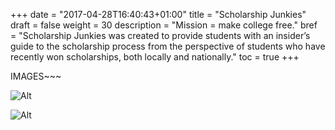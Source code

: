 +++
date = "2017-04-28T16:40:43+01:00"
title = "Scholarship Junkies"
draft = false
weight = 30
description = "Mission = make college free."
bref = "Scholarship Junkies was created to provide students with an insider’s guide to the scholarship process from the perspective of students who have recently won scholarships, both locally and nationally."
toc = true
+++

IMAGES~~~

![Alt](www.malachiw.com/static/sj/1.png)

![Alt](www.malachiw.com/static/sj/1.jpg)
